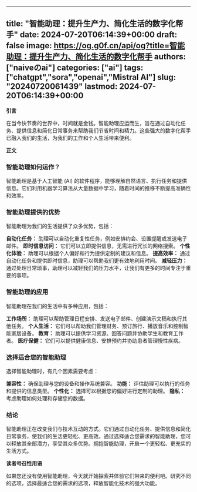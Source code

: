 
---
title: "智能助理：提升生产力、简化生活的数字化帮手"
date: 2024-07-20T06:14:39+00:00
draft: false
image: https://og.g0f.cn/api/og?title=智能助理：提升生产力、简化生活的数字化帮手
authors: ["naiveのai"]
categories: ["ai"]
tags: ["chatgpt","sora","openai","Mistral AI"]
slug: "20240720061439"
lastmod: 2024-07-20T06:14:39+00:00
---
**引言**

在当今快节奏的世界中，时间就是金钱。智能助理应运而生，旨在通过自动化任务、提供信息和简化日常事务来帮助我们节省时间和精力。这些强大的数字化帮手已融入我们的生活，为我们的工作和个人生活带来便利。

**正文**

### 智能助理如何运作？

智能助理是基于人工智能 (AI) 的软件程序，能够理解自然语言、执行任务和提供信息。它们利用机器学习算法从大量数据中学习，随着时间的推移不断提高准确性和效率。

### 智能助理提供的优势

智能助理为我们的生活提供了众多优势，包括：

**自动化任务：** 助理可以自动化重复性任务，例如安排约会、设置提醒或发送电子邮件。
**即时信息访问：** 它们可以立即提供信息，无需进行冗长的网络搜索。
**个性化体验：** 助理可以根据个人偏好和行为提供定制的建议和信息。
**提高效率：** 通过自动化任务和提供即时信息，助理可以帮助我们更有效地利用时间。
**减轻压力：** 通过处理日常琐事，助理可以减轻我们的压力水平，让我们有更多的时间专注于重要的事项。

### 智能助理的应用

智能助理在我们的生活中有多种应用，包括：

**工作场所：** 助理可以帮助管理日程安排、发送电子邮件、创建演示文稿和执行其他任务。
**个人生活：** 它们可以帮助我们管理财务、预订旅行、播放音乐和控制智能家居设备。
**教育：** 助理可以提供学习资源、回答问题并协助学生和教育工作者。
**医疗保健：** 它们可以提供健康信息、安排预约并协助患者管理慢性疾病。

### 选择适合您的智能助理

选择智能助理时，有几个因素需要考虑：

**兼容性：** 确保助理与您的设备和操作系统兼容。
**功能：** 评估助理可以执行的任务和提供的信息类型。
**个性化：** 选择可以根据您的偏好进行定制的助理。
**隐私：** 考虑助理如何处理和存储您的数据。

### 结论

智能助理正在改变我们与技术互动的方式。它们通过自动化任务、提供信息和简化日常事务，使我们的生活更轻松、更高效。通过选择适合您需求的智能助理，您可以释放其全部潜力，享受其众多优势。拥抱智能助理，开启一个更轻松、更充实的生活方式。

**读者号召性用语**

如果您还没有使用智能助理，今天就开始探索并体验它们带来的便利吧。研究不同的选项，选择最适合您的需求的选项，释放智能化技术的强大功能。